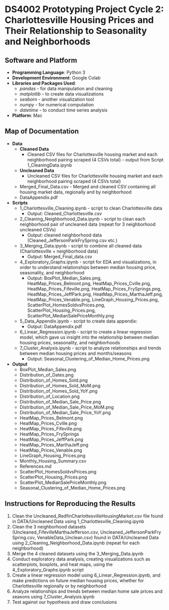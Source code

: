 # DS4002 Prototyping Project Cycle 2: Charlottesville Housing Prices and Their Relationship to Seasonality and Neighborhoods

## Software and Platform
- **Programming Language**: Python 3
- **Development Environment**: Google Colab
- **Libraries and Packages Used**:
  - *pandas* - for data manipulation and cleaning
  - *matplotlib* - to create data visualizations
  - *seaborn* - another visualization tool
  - *numpy* - for numerical computation
  - *datetime* - to conduct time series analysis
- **Platform**: Mac

## Map of Documentation
- **Data**
  - **Cleaned Data**
    - Cleaned CSV files for Charlottesville housing market and each neighborhood pairing scraped (4 CSVs total) - output from Script 1_CleaningData.ipynb
  - **Uncleaned Data**
    - Uncleaned CSV files for Charlottesville housing market and each neighborhood pairing scraped (4 CSVs total)
  - Merged_Final_Data.csv - Merged and cleaned CSV containing all housing market data, regionally and by neighborhood
  - DataAppendix.pdf
- **Scripts**
  - 1_Charlottesville_Cleaning.ipynb - script to clean Charlottesville data
    - Output: Cleaned_Charlottesville.csv
  - 2_Cleaning_Neighborhood_Data.ipynb - script to clean each neighborhood pair of uncleaned data (repeat for 3 neighborhood uncleaned CSVs)
    - Output: cleaned neighborhood data (Cleaned_JeffersonParkFrySpring.csv etc.)
  - 3_Merging_Data.ipynb - script to combine all cleaned data (Charlottesville + neighborhood data)
    - Output: Merged_Final_data.csv
  - 4_Exploratory_Graphs.ipynb - script for EDA and visualizations, in order to understand relationships between median housing price, seasonality, and neighborhood
    - Output: BoxPlot_Median_Sales.png, HeatMap_Prices_Belmont.png, HeatMap_Prices_Cville.png, HeatMap_Prices_Fifeville.png, HeatMap_Prices_FrySprings.png, HeatMap_Prices_JeffPark.png, HeatMap_Prices_MarthaJeff.png, HeatMap_Prices_Venable.png, LineGraph_Housing_Prices.png, ScatterPlot_HomesSoldvsPrices.png, ScatterPlot_Housing_Prices.png, ScatterPlot_MedianSalePriceMonthly.png
  - 5_Data_Appendix.ipynb - script to create data appendix:
      - Output: DataAppendix.pdf
  - 6_Linear_Regression.ipynb - script to create a linear regression model, which gave us insight into the relationship between median housing prices, seasonality, and neighborhoods
  - 7_Cluster_Analysis.ipynb - script to analyze relationships and trends between median housing prices and months/seasons
      - Output: Seasonal_Clustering_of_Median_Home_Prices.png
- **Output**
  - BoxPlot_Median_Sales.png
  - Distribution_of_Dates.png
  - Distribution_of_Homes_Sold.png
  - Distribution_of_Homes_Sold_MoM.png
  - Distribution_of_Homes_Sold_YoY.png
  - Distribution_of_Location.png
  - Distribution_of_Median_Sale_Price.png
  - Distribution_of_Median_Sale_Price_MoM.png
  - Distribution_of_Median_Sale_Price_YoY.png
  - HeatMap_Prices_Belmont.png
  - HeatMap_Prices_Cville.png
  - HeatMap_Prices_Fifeville.png
  - HeatMap_Prices_FrySprings
  - HeatMap_Prices_JeffPark.png
  - HeatMap_Prices_MarthaJeff.png
  - HeatMap_Prices_Venable.png
  - LineGraph_Housing_Prices.png
  - Monthly_Housing_Summary.csv
  - References.md
  - ScatterPlot_HomesSoldvsPrices.png
  - ScatterPlot_Housing_Prices.png
  - ScatterPlot_MedianSalePriceMonthly.png
  - Seasonal_Clustering_of_Median_Home_Prices.png

## Instructions for Reproducing the Results
1. Clean the Uncleaned_RedfinCharlottesvilleHousingMarket.csv file found in DATA/Uncleaned Data using 1_Charlottesville_Cleaning.ipynb
2. Clean the 3 neighborhood datasets (Uncleaned_FifevilleMarthaJefferson.csv, Uncleaned_JeffersonParkFry Spring.csv, VenableData_Unclean.csv) found in DATA/Uncleaned Data using 2_Cleaning_Neighborhood_Data.ipynb (repeat for each neighborhood)
3. Merge the 4 cleaned datasets using the 3_Merging_Data.ipynb
4. Conduct exploratory data analysis, creating visualizations such as scatterplots, boxplots, and heat maps, using the 4_Exploratory_Graphs.ipynb script
5. Create a linear regression model using 6_Linear_Regression.ipynb, and make predictions on future median housing prices, whether for Charlottesville regionally or by neighborhood
6. Analyze relationships and trends between median home sale prices and seasons using 7_Cluster_Analysis.ipynb
7. Test against our hypothesis and draw conclusions
